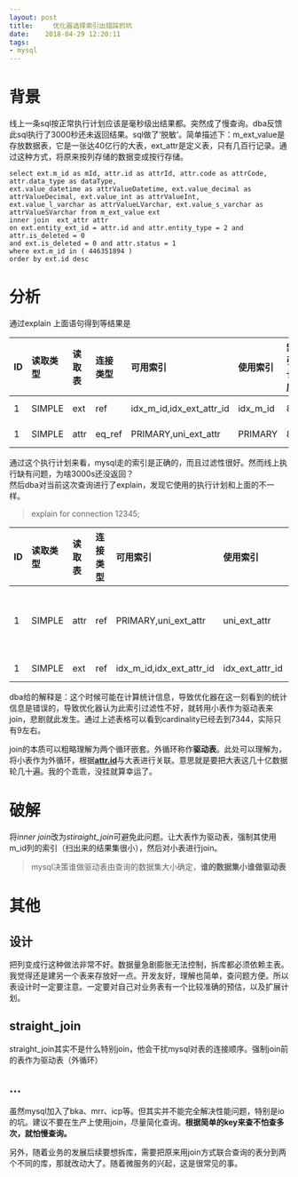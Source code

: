 ```yaml
---
layout: post
title:     优化器选择索引出错踩的坑
date:    2018-04-29 12:20:11
tags:
- mysql
---
```


<h1><a id="_0"></a>背景</h1>
<p>线上一条sql按正常执行计划应该是毫秒级出结果都。突然成了慢查询。dba反馈此sql执行了3000秒还未返回结果。sql做了‘脱敏’。简单描述下：m_ext_value是存放数据表，它是一张达40亿行的大表，ext_attr是定义表，只有几百行记录。通过这种方式，将原来按列存储的数据变成按行存储。</p>
<pre><code class="language-sql"><span class="hljs-operator"><span class="hljs-keyword">select</span> ext.m_id <span class="hljs-keyword">as</span> <span class="hljs-keyword">mId</span>, <span class="hljs-keyword">attr</span>.<span class="hljs-keyword">id</span> <span class="hljs-keyword">as</span> attrId, <span class="hljs-keyword">attr</span>.code <span class="hljs-keyword">as</span> attrCode, <span class="hljs-keyword">attr</span>.data_type <span class="hljs-keyword">as</span> dataType,
ext.value_datetime <span class="hljs-keyword">as</span> attrValueDatetime, ext.value_decimal <span class="hljs-keyword">as</span> attrValueDecimal, ext.value_int <span class="hljs-keyword">as</span> attrValueInt, 
ext.value_l_varchar <span class="hljs-keyword">as</span> attrValueLVarchar, ext.value_s_varchar <span class="hljs-keyword">as</span> attrValueSVarchar <span class="hljs-keyword">from</span> m_ext_value ext
<span class="hljs-keyword">inner</span> <span class="hljs-keyword">join</span>  ext_attr <span class="hljs-keyword">attr</span>
<span class="hljs-keyword">on</span> ext.entity_ext_id = <span class="hljs-keyword">attr</span>.<span class="hljs-keyword">id</span> <span class="hljs-keyword">and</span> <span class="hljs-keyword">attr</span>.entity_type = <span class="hljs-number">2</span> <span class="hljs-keyword">and</span> <span class="hljs-keyword">attr</span>.is_deleted = <span class="hljs-number">0</span> 
<span class="hljs-keyword">and</span> ext.is_deleted = <span class="hljs-number">0</span> <span class="hljs-keyword">and</span> <span class="hljs-keyword">attr</span>.<span class="hljs-keyword">status</span> = <span class="hljs-number">1</span> 
<span class="hljs-keyword">where</span> ext.m_id <span class="hljs-keyword">in</span> ( <span class="hljs-number">446351894</span> ) 
<span class="hljs-keyword">order</span> <span class="hljs-keyword">by</span> ext.<span class="hljs-keyword">id</span> <span class="hljs-keyword">desc</span>
</span></code></pre>
<h1><a id="_13"></a>分析</h1>
<p>通过explain 上面语句得到等结果是</p>
<table class="table table-striped table-bordered">
<thead>
<tr>
<th style="text-align:left">ID</th>
<th style="text-align:left">读取类型</th>
<th style="text-align:left">读取表</th>
<th style="text-align:left">连接类型</th>
<th style="text-align:left">可用索引</th>
<th style="text-align:left">使用索引</th>
<th style="text-align:left">索引长度</th>
<th style="text-align:left">额外引用</th>
<th style="text-align:left">扫描行数</th>
<th style="text-align:left">额外描述</th>
</tr>
</thead>
<tbody>
<tr>
<td style="text-align:left">1</td>
<td style="text-align:left">SIMPLE</td>
<td style="text-align:left">ext</td>
<td style="text-align:left">ref</td>
<td style="text-align:left">idx_m_id,idx_ext_attr_id</td>
<td style="text-align:left">idx_m_id</td>
<td style="text-align:left">8</td>
<td style="text-align:left">const</td>
<td style="text-align:left">9</td>
<td style="text-align:left">Using where</td>
</tr>
<tr>
<td style="text-align:left">1</td>
<td style="text-align:left">SIMPLE</td>
<td style="text-align:left">attr</td>
<td style="text-align:left">eq_ref</td>
<td style="text-align:left">PRIMARY,uni_ext_attr</td>
<td style="text-align:left">PRIMARY</td>
<td style="text-align:left">8</td>
<td style="text-align:left">db1.ext.ext_attr_id</td>
<td style="text-align:left">1</td>
<td style="text-align:left">Using where</td>
</tr>
</tbody>
</table>
<p>通过这个执行计划来看，mysql走的索引是正确的，而且过滤性很好。然而线上执行缺有问题，为啥3000s还没返回？<br>
然后dba对当前这次查询进行了explain，发现它使用的执行计划和上面的不一样。</p>
<blockquote>
<p>explain for connection 12345;</p>
</blockquote>
<table class="table table-striped table-bordered">
<thead>
<tr>
<th style="text-align:left">ID</th>
<th style="text-align:left">读取类型</th>
<th style="text-align:left">读取表</th>
<th style="text-align:left">连接类型</th>
<th style="text-align:left">可用索引</th>
<th style="text-align:left">使用索引</th>
<th style="text-align:left">索引长度</th>
<th style="text-align:left">额外引用</th>
<th style="text-align:left">扫描行数</th>
<th style="text-align:left">额外描述</th>
</tr>
</thead>
<tbody>
<tr>
<td style="text-align:left">1</td>
<td style="text-align:left">SIMPLE</td>
<td style="text-align:left">attr</td>
<td style="text-align:left">ref</td>
<td style="text-align:left">PRIMARY,uni_ext_attr</td>
<td style="text-align:left">uni_ext_attr</td>
<td style="text-align:left">1</td>
<td style="text-align:left">const</td>
<td style="text-align:left">44</td>
<td style="text-align:left">Using where; Using temporary; Using filesort</td>
</tr>
<tr>
<td style="text-align:left">1</td>
<td style="text-align:left">SIMPLE</td>
<td style="text-align:left">ext</td>
<td style="text-align:left">ref</td>
<td style="text-align:left">idx_m_id,idx_ext_attr_id</td>
<td style="text-align:left">idx_ext_attr_id</td>
<td style="text-align:left">8</td>
<td style="text-align:left"><a href="http://db1.ext.id">db1.ext.id</a></td>
<td style="text-align:left">7344</td>
<td style="text-align:left">Using where</td>
</tr>
</tbody>
</table>
<p>dba给的解释是：这个时候可能在计算统计信息，导致优化器在这一刻看到的统计信息是错误的，导致优化器认为此索引过滤性不好，就转用小表作为驱动表来join，悲剧就此发生。通过上述表格可以看到cardinality已经去到7344，实际只有9左右。</p>
<p>join的本质可以粗略理解为两个循环嵌套。外循环称作<strong>驱动表</strong>。此处可以理解为，将小表作为外循环，根据<strong><a href="http://attr.id">attr.id</a></strong>与大表进行关联。意思就是要把大表这几十亿数据轮几十遍。我的个乖乖，没挂就算幸运了。</p>
<h1><a id="_33"></a>破解</h1>
<p>将<em>inner join</em>改为<em>stiraight_join</em>可避免此问题。让大表作为驱动表，强制其使用m_id列的索引（扫出来的结果集很小），然后对小表进行join。</p>
<blockquote>
<p>mysql决策谁做驱动表由查询的数据集大小确定，<strong>谁的数据集小谁做驱动表</strong></p>
</blockquote>
<h1><a id="_38"></a>其他</h1>
<h2><a id="_39"></a>设计</h2>
<p>把列变成行这种做法非常不好。数据量急剧膨胀无法控制，拆库都必须依赖主表。我觉得还是建另一个表来存放好一点。开发友好，理解也简单，查问题方便。所以表设计时一定要注意。一定要对自己对业务表有一个比较准确的预估，以及扩展计划。</p>
<h2><a id="straight_join_42"></a>straight_join</h2>
<p>straight_join其实不是什么特别join，他会干扰mysql对表的连接顺序。强制join前的表作为驱动表（外循环）</p>
<h2><a id="_45"></a>…</h2>
<p>虽然mysql加入了bka、mrr、icp等。但其实并不能完全解决性能问题，特别是io的坑。建议不要在生产上使用join，尽量简化查询。<strong>根据简单的key来查不怕查多次，就怕慢查询。</strong></p>
<p>另外，随着业务的发展后续要想拆库，需要把原来用join方式联合查询的表分到两个不同的库，那就改动大了。随着微服务的兴起，这是很常见的事。</p>
